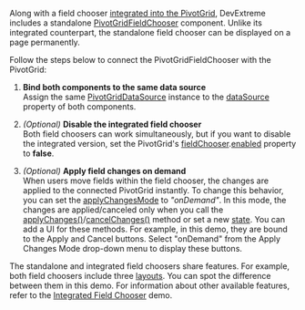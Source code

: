 Along with a field chooser [integrated into the PivotGrid](https://js.devexpress.com/Demos/WidgetsGallery/Demo/PivotGrid/IntegratedFieldChooser/), DevExtreme includes a standalone [PivotGridFieldChooser](/Documentation/ApiReference/UI_Components/dxPivotGridFieldChooser/) component. Unlike its integrated counterpart, the standalone field chooser can be displayed on a page permanently.

Follow the steps below to connect the PivotGridFieldChooser with the PivotGrid:

1. **Bind both components to the same data source**         
Assign the same [PivotGridDataSource](/Documentation/ApiReference/Data_Layer/PivotGridDataSource/) instance to the [dataSource](/Documentation/ApiReference/UI_Components/dxPivotGridFieldChooser/Configuration/#dataSource) property of both components.

1. *(Optional)* **Disable the integrated field chooser**            
Both field choosers can work simultaneously, but if you want to disable the integrated version, set the PivotGrid's [fieldChooser](/Documentation/ApiReference/UI_Components/dxPivotGrid/Configuration/fieldChooser/).[enabled](/Documentation/ApiReference/UI_Components/dxPivotGrid/Configuration/fieldChooser/#enabled) property to **false**.

1. *(Optional)* **Apply field changes on demand**           
When users move fields within the field chooser, the changes are applied to the connected PivotGrid instantly. To change this behavior, you can set the [applyChangesMode](/Documentation/ApiReference/UI_Components/dxPivotGridFieldChooser/Configuration/#applyChangesMode) to *"onDemand"*. In this mode, the changes are applied/canceled only when you call the [applyChanges()](/Documentation/ApiReference/UI_Components/dxPivotGridFieldChooser/Methods/#applyChanges)/[cancelChanges()](/Documentation/ApiReference/UI_Components/dxPivotGridFieldChooser/Methods/#cancelChanges) method or set a new [state](/Documentation/ApiReference/UI_Components/dxPivotGridFieldChooser/Configuration/#state). You can add a UI for these methods. For example, in this demo, they are bound to the Apply and Cancel buttons. Select "onDemand" from the Apply Changes Mode drop-down menu to display these buttons.

The standalone and integrated field choosers share features. For example, both field choosers include three [layouts](/Documentation/ApiReference/UI_Components/dxPivotGridFieldChooser/Configuration/#layout). You can spot the difference between them in this demo. For information about other available features, refer to the [Integrated Field Chooser](https://js.devexpress.com/Demos/WidgetsGallery/Demo/PivotGrid/IntegratedFieldChooser/) demo.